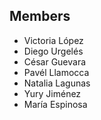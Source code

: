 ## Members
- Victoria López
- Diego Urgelés
- César Guevara
- Pavél Llamocca
- Natalia Lagunas
- Yury Jiménez
- María Espinosa
